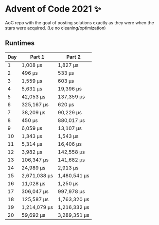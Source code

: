 # Advent of Code 2021 ✨

AoC repo with the goal of posting solutions exactly as they were when the stars were acquired. (i.e no cleaning/optimization)

## Runtimes
|   Day | Part 1       | Part 2       |
|-------|--------------|--------------|
|     1 | 1,008 µs     | 1,827 µs     |
|     2 | 496 µs       | 533 µs       |
|     3 | 1,559 µs     | 603 µs       |
|     4 | 5,631 µs     | 19,396 µs    |
|     5 | 42,053 µs    | 137,359 µs   |
|     6 | 325,167 µs   | 620 µs       |
|     7 | 38,209 µs    | 90,229 µs    |
|     8 | 450 µs       | 880,017 µs   |
|     9 | 6,059 µs     | 13,107 µs    |
|    10 | 1,343 µs     | 1,543 µs     |
|    11 | 5,314 µs     | 16,406 µs    |
|    12 | 3,982 µs     | 142,558 µs   |
|    13 | 106,347 µs   | 141,682 µs   |
|    14 | 24,989 µs    | 2,913 µs     |
|    15 | 2,671,038 µs | 1,480,541 µs |
|    16 | 11,028 µs    | 1,250 µs     |
|    17 | 306,047 µs   | 997,978 µs   |
|    18 | 125,587 µs   | 1,763,320 µs |
|    19 | 1,214,079 µs | 1,216,332 µs |
|    20 | 59,692 µs    | 3,289,351 µs |